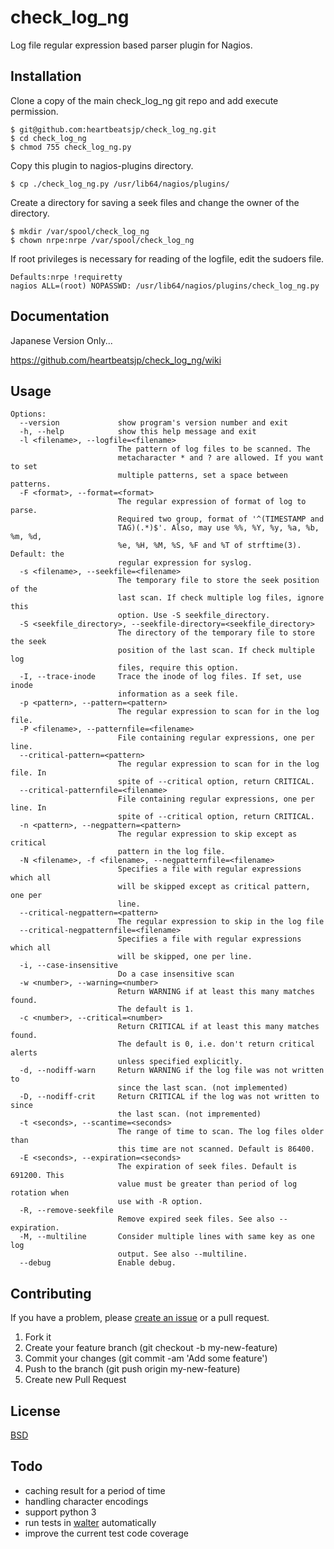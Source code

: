 # check_log_ng

Log file regular expression based parser plugin for Nagios.

## Installation

Clone a copy of the main check_log_ng git repo and add execute permission.

```
$ git@github.com:heartbeatsjp/check_log_ng.git
$ cd check_log_ng
$ chmod 755 check_log_ng.py
```
Copy this plugin to nagios-plugins directory.

```
$ cp ./check_log_ng.py /usr/lib64/nagios/plugins/
```

Create a directory for saving a seek files and change the owner of the directory.

```
$ mkdir /var/spool/check_log_ng
$ chown nrpe:nrpe /var/spool/check_log_ng
```

If root privileges is necessary for reading of the logfile, edit the sudoers file.

```
Defaults:nrpe !requiretty
nagios ALL=(root) NOPASSWD: /usr/lib64/nagios/plugins/check_log_ng.py
```

## Documentation

Japanese Version Only...

https://github.com/heartbeatsjp/check_log_ng/wiki

## Usage

```
Options:
  --version             show program's version number and exit
  -h, --help            show this help message and exit
  -l <filename>, --logfile=<filename>
                        The pattern of log files to be scanned. The
                        metacharacter * and ? are allowed. If you want to set
                        multiple patterns, set a space between patterns.
  -F <format>, --format=<format>
                        The regular expression of format of log to parse.
                        Required two group, format of '^(TIMESTAMP and
                        TAG)(.*)$'. Also, may use %%, %Y, %y, %a, %b, %m, %d,
                        %e, %H, %M, %S, %F and %T of strftime(3). Default: the
                        regular expression for syslog.
  -s <filename>, --seekfile=<filename>
                        The temporary file to store the seek position of the
                        last scan. If check multiple log files, ignore this
                        option. Use -S seekfile_directory.
  -S <seekfile_directory>, --seekfile-directory=<seekfile_directory>
                        The directory of the temporary file to store the seek
                        position of the last scan. If check multiple log
                        files, require this option.
  -I, --trace-inode     Trace the inode of log files. If set, use inode
                        information as a seek file.
  -p <pattern>, --pattern=<pattern>
                        The regular expression to scan for in the log file.
  -P <filename>, --patternfile=<filename>
                        File containing regular expressions, one per line.
  --critical-pattern=<pattern>
                        The regular expression to scan for in the log file. In
                        spite of --critical option, return CRITICAL.
  --critical-patternfile=<filename>
                        File containing regular expressions, one per line. In
                        spite of --critical option, return CRITICAL.
  -n <pattern>, --negpattern=<pattern>
                        The regular expression to skip except as critical
                        pattern in the log file.
  -N <filename>, -f <filename>, --negpatternfile=<filename>
                        Specifies a file with regular expressions which all
                        will be skipped except as critical pattern, one per
                        line.
  --critical-negpattern=<pattern>
                        The regular expression to skip in the log file
  --critical-negpatternfile=<filename>
                        Specifies a file with regular expressions which all
                        will be skipped, one per line.
  -i, --case-insensitive
                        Do a case insensitive scan
  -w <number>, --warning=<number>
                        Return WARNING if at least this many matches found.
                        The default is 1.
  -c <number>, --critical=<number>
                        Return CRITICAL if at least this many matches found.
                        The default is 0, i.e. don't return critical alerts
                        unless specified explicitly.
  -d, --nodiff-warn     Return WARNING if the log file was not written to
                        since the last scan. (not implemented)
  -D, --nodiff-crit     Return CRITICAL if the log was not written to since
                        the last scan. (not impremented)
  -t <seconds>, --scantime=<seconds>
                        The range of time to scan. The log files older than
                        this time are not scanned. Default is 86400.
  -E <seconds>, --expiration=<seconds>
                        The expiration of seek files. Default is 691200. This
                        value must be greater than period of log rotation when
                        use with -R option.
  -R, --remove-seekfile
                        Remove expired seek files. See also --expiration.
  -M, --multiline       Consider multiple lines with same key as one log
                        output. See also --multiline.
  --debug               Enable debug.
```

## Contributing

If you have a problem, please [create an issue](https://github.com/heartbeatsjp/check_log_ng/issues) or a pull request.

1. Fork it
1. Create your feature branch (git checkout -b my-new-feature)
1. Commit your changes (git commit -am 'Add some feature')
1. Push to the branch (git push origin my-new-feature)
1. Create new Pull Request

## License

[BSD](https://github.com/heartbeatsjp/check_log_ng/blob/master/LICENSE.txt)

## Todo

- caching result for a period of time
- handling character encodings
- support python 3
- run tests in [walter](https://github.com/walter-cd/walter) automatically
- improve the current test code coverage
